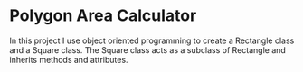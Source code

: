 # Polygon Area Calculator

In this project I use object oriented programming to create a Rectangle class and a Square class. The Square class acts as a subclass of Rectangle and inherits methods and attributes.